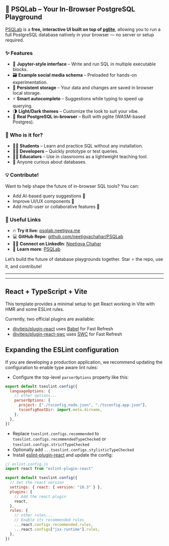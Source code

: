 ## 🚀 PSQLab – Your In-Browser PostgreSQL Playground

[PSQLab](https://psqlab.neetigya.me/) is a **free, interactive UI built on top of [pglite](http://pglite.dev/)**, allowing you to run a full PostgreSQL database natively in your browser — no server or setup required.

### ✨ Features

- 🧠 **Jupyter-style interface** – Write and run SQL in multiple executable blocks.
- 🗃️ **Example social media schema** – Preloaded for hands-on experimentation.
- 💾 **Persistent storage** – Your data and changes are saved in browser local storage.
- ⚡ **Smart autocomplete** – Suggestions while typing to speed up querying.
- 🌗 **Light/Dark themes** – Customize the look to suit your vibe.
- 🐘 **Real PostgreSQL in-browser** – Built with pglite (WASM-based Postgres).

### 🎯 Who is it for?

- 👩‍🎓 **Students** – Learn and practice SQL without any installation.
- 👨‍💻 **Developers** – Quickly prototype or test queries.
- 🧑‍🏫 **Educators** – Use in classrooms as a lightweight teaching tool.
- 🤹 Anyone curious about databases.

### 💡 Contribute!

Want to help shape the future of in-browser SQL tools?
You can:

- Add AI-based query suggestions 🤖
- Improve UI/UX components 🧩
- Add multi-user or collaborative features 🔄

### 🔗 Useful Links

- 🔥 **Try it live**: [psqlab.neetigya.me](https://psqlab.neetigya.me/)
- 💻 **GitHub Repo**: [github.com/neetigyachahar/PSQLab](https://github.com/neetigyachahar/PSQLab)
- 🧑‍💼 **Connect on LinkedIn**: [Neetigya Chahar](https://www.linkedin.com/in/neetigyachahar)
- 🔗 **Learn more**: [PSQLab](https://dev.to/neetigyachahar/introducing-psqlab-your-in-browser-postgresql-playground-4anb)

Let’s build the future of database playgrounds together. Star ⭐️ the repo, use it, and contribute!

---

---

## React + TypeScript + Vite

This template provides a minimal setup to get React working in Vite with HMR and some ESLint rules.

Currently, two official plugins are available:

- [@vitejs/plugin-react](https://github.com/vitejs/vite-plugin-react/blob/main/packages/plugin-react/README.md) uses [Babel](https://babeljs.io/) for Fast Refresh
- [@vitejs/plugin-react-swc](https://github.com/vitejs/vite-plugin-react-swc) uses [SWC](https://swc.rs/) for Fast Refresh

## Expanding the ESLint configuration

If you are developing a production application, we recommend updating the configuration to enable type aware lint rules:

- Configure the top-level `parserOptions` property like this:

```js
export default tseslint.config({
  languageOptions: {
    // other options...
    parserOptions: {
      project: ["./tsconfig.node.json", "./tsconfig.app.json"],
      tsconfigRootDir: import.meta.dirname,
    },
  },
})
```

- Replace `tseslint.configs.recommended` to `tseslint.configs.recommendedTypeChecked` or `tseslint.configs.strictTypeChecked`
- Optionally add `...tseslint.configs.stylisticTypeChecked`
- Install [eslint-plugin-react](https://github.com/jsx-eslint/eslint-plugin-react) and update the config:

```js
// eslint.config.js
import react from "eslint-plugin-react"

export default tseslint.config({
  // Set the react version
  settings: { react: { version: "18.3" } },
  plugins: {
    // Add the react plugin
    react,
  },
  rules: {
    // other rules...
    // Enable its recommended rules
    ...react.configs.recommended.rules,
    ...react.configs["jsx-runtime"].rules,
  },
})
```

